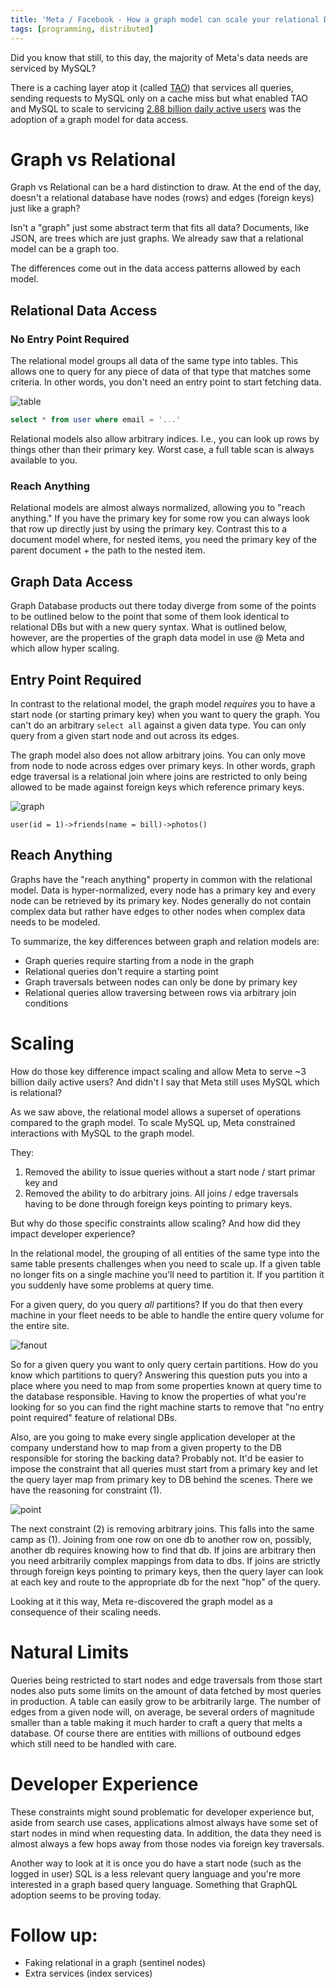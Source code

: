 ```yaml
---
title: 'Meta / Facebook - How a graph model can scale your relational DBs'
tags: [programming, distributed]
---
```


Did you know that still, to this day, the majority of Meta's data needs are serviced by MySQL?

There is a caching layer atop it (called [TAO](https://engineering.fb.com/2013/06/25/core-data/tao-the-power-of-the-graph/)) that services all queries, sending requests to MySQL only on a cache miss but what enabled TAO and MySQL to scale to servicing [2.88 billion daily active users](https://www.statista.com/statistics/1092227/facebook-product-dau) was the adoption of a graph model for data access.

# Graph vs Relational

Graph vs Relational can be a hard distinction to draw. At the end of the day, doesn't a relational database have nodes (rows) and edges (foreign keys) just like a graph?

Isn't a "graph" just some abstract term that fits all data? Documents, like JSON, are trees which are just graphs. We already saw that a relational model can be a graph too.

The differences come out in the data access patterns allowed by each model.

## Relational Data Access

### No Entry Point Required

The relational model groups all data of the same type into tables. This allows one to query for any piece of data of that type that matches some criteria. In other words, you don't need an entry point to start fetching data.

![table](./blog-assets/meta-sql-graph/table.png)

```sql
select * from user where email = '...'
```

Relational models also allow arbitrary indices. I.e., you can look up rows by things other than their primary key. Worst case, a full table scan is always available to you.

### Reach Anything

Relational models are almost always normalized, allowing you to "reach anything." If you have the primary key for some row you can always look that row up directly just by using the primary key. Contrast this to a document model where, for nested items, you need the primary key of the parent document + the path to the nested item.

## Graph Data Access

Graph Database products out there today diverge from some of the points to be outlined below to the point that some of them look identical to relational DBs but with a new query syntax. What is outlined below, however, are the properties of the graph data model in use @ Meta and which allow hyper scaling.

## Entry Point Required

In contrast to the relational model, the graph model _requires_ you to have a start node (or starting primary key) when you want to query the graph. You can't do an arbitrary `select all` against a given data type. You can only query from a given start node and out across its edges.

The graph model also does not allow arbitrary joins. You can only move from node to node across edges over primary keys. In other words, graph edge traversal is a relational join where joins are restricted to only being allowed to be made against foreign keys which reference primary keys.

![graph](./blog-assets/meta-sql-graph/graph.png)

```
user(id = 1)->friends(name = bill)->photos()
```

## Reach Anything

Graphs have the "reach anything" property in common with the relational model. Data is hyper-normalized, every node has a primary key and every node can be retrieved by its primary key. Nodes generally do not contain complex data but rather have edges to other nodes when complex data needs to be modeled.

To summarize, the key differences between graph and relation models are:

- Graph queries require starting from a node in the graph
- Relational queries don't require a starting point
- Graph traversals between nodes can only be done by primary key
- Relational queries allow traversing between rows via arbitrary join conditions

# Scaling

How do those key difference impact scaling and allow Meta to serve ~3 billion daily active users? And didn't I say that Meta still uses MySQL which is relational?

As we saw above, the relational model allows a superset of operations compared to the graph model. To scale MySQL up, Meta constrained interactions with MySQL to the graph model.

They:

1. Removed the ability to issue queries without a start node / start primar key and
2. Removed the ability to do arbitrary joins. All joins / edge traversals having to be done through foreign keys pointing to primary keys.

But why do those specific constraints allow scaling? And how did they impact developer experience?

In the relational model, the grouping of all entities of the same type into the same table presents challenges when you need to scale up. If a given table no longer fits on a single machine you'll need to partition it. If you partition it you suddenly have some problems at query time.

For a given query, do you query _all_ partitions? If you do that then every machine in your fleet needs to be able to handle the entire query volume for the entire site.

![fanout](./blog-assets/meta-sql-graph/fanout.png)

So for a given query you want to only query certain partitions. How do you know which partitions to query? Answering this question puts you into a place where you need to map from some properties known at query time to the database responsible. Having to know the properties of what you're looking for so you can find the right machine starts to remove that "no entry point required" feature of relational DBs.

Also, are you going to make every single application developer at the company understand how to map from a given property to the DB responsible for storing the backing data? Probably not. It'd be easier to impose the constraint that all queries must start from a primary key and let the query layer map from primary key to DB behind the scenes. There we have the reasoning for constraint (1).

![point](./blog-assets/meta-sql-graph/point.png)

The next constraint (2) is removing arbitrary joins. This falls into the same camp as (1). Joining from one row on one db to another row on, possibly, another db requires knowing how to find that db. If joins are arbitrary then you need arbitrarily complex mappings from data to dbs. If joins are strictly through foreign keys pointing to primary keys, then the query layer can look at each key and route to the appropriate db for the next "hop" of the query.

Looking at it this way, Meta re-discovered the graph model as a consequence of their scaling needs.

# Natural Limits

Queries being restricted to start nodes and edge traversals from those start nodes also puts some limits on the amount of data fetched by most queries in production. A table can easily grow to be arbitrarily large. The number of edges from a given node will, on average, be several orders of magnitude smaller than a table making it much harder to craft a query that melts a database. Of course there are entities with millions of outbound edges which still need to be handled with care.

# Developer Experience

These constraints might sound problematic for developer experience but, aside from search use cases, applications almost always have some set of start nodes in mind when requesting data. In addition, the data they need is almost always a few hops away from those nodes via foreign key traversals.

Another way to look at it is once you do have a start node (such as the logged in user) SQL is a less relevant query language and you're more interested in a graph based query language. Something that GraphQL adoption seems to be proving today.

# Follow up:

- Faking relational in a graph (sentinel nodes)
- Extra services (index services)
